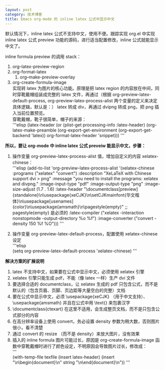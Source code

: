 ```yaml
---
layout: post
category: 技术博客
title: Emacs org-mode 的 inline latex 公式中显示中文
---
```


默认情况下，inline latex 公式不支持中文，使用不便。跟踪实现 org.el 中实现 inline latex 公式 preview 功能的源码，进行适当配置修改，inline 公式就能显示中文了。


inline formula preview 的调用 stack：  

1.  org&#x2013;latex-preview-region
2.  org-format-latex  
    1.  org&#x2013;make-preview-overlay
3.  org-create-formula-image  
    实现转 latex 为图片的核心功能。原理是把 latex region 的内容放在中间，同时穿靴戴帽组装成完整的 latex 文件，再通过（根据 org-preview-latex-default-process, org-preview-latex-process-alist 两个变量的定义来决定具体逻辑，默认是：） latex 转成 div，再通过 dvipng 转成 png，把 png 插入当前位置预览。  
    穿靴戴帽，靴子很简单，帽子的来源：  
	'''elisp
        (latex-header
         (or (plist-get processing-info :latex-header)
             (org-latex-make-preamble
              (org-export-get-environment (org-export-get-backend 'latex))
              org-format-latex-header
              'snippet)))
	'''
    

**所以，要让 org-mode 中 inline latex 公式 preveiw 能显示中文，步骤：**  

1.  操作变量 org-preview-latex-process-alist 值，增加自定义的内容 xelatex-chinese：  
	'''elisp
        (add-to-list 'org-preview-latex-process-alist
        	     '(xelatex-chinese
        	       :programs ("xelatex" "convert")
        	       :description "XeLaTeX with Chinese support dvi > png"
        	       :message "you need to install the programs: xelatex and divpng."
        	       :image-input-type "pdf"
        	       :image-output-type "png"
        	       :image-size-adjust (1.7 . 1.6)
        	       :latex-header "\\documentclass[preview]{standalone}\n\\usepackage{xeCJK}\n\\setCJKmainfont{华文楷体}\n\\usepackage[usenames]{color}\n\\usepackage{amsmath}\n\\pagestyle{empty}" ;; pagestyle{empty} 是必须的
        	       :latex-compiler ("xelatex -interaction nonstopmode -output-directory %o %f")
        	       :image-converter ("convert -density 150 %f %O")))
	'''

2.  操作变量 org-preview-latex-default-process，配置使用 xelatex-chinese 设定  
	'''elisp    
        (setq org-preview-latex-default-process 'xelatex-chinese)
	'''

**解决方案的扩展说明**  

1.  latex 不支持中文，如果要在公式中显示中文，必须使用 xelatex 引擎
2.  xelatex 引擎只能生成 pdf，不能（像 latex 一样）生产 dvi 文件
3.  要选择合适的 documentclass，让 xelatex 生成的 pdf 只包含公式，而不是默认的（包含页眉、页脚、页边距等大量空白的完整）文档
4.  要在公式中显示中文，必须 \usepackage{xeCJK} （用于中文支持）、 \usepackage{amsmath} 并且在公式中用 \text{} 来包裹汉字
5.  \documentclass{ctexart} 在这里不适用，会生成整页文档，而不是只包含公式部分的内容
6.  在高分辨率设备上使用 convert，务必设置 density 参数为稍大数，否则图片很小，看不清楚
7.  通过 convert 的 resize （而不是 density）来放大图片，没有效果
8.  插入的 inline formula 图片可能过长，原因是 org-create-formula-image 函数中穿靴戴帽时进行了颜色设定，不明原因会导致图片过长，修改成：  
	'''    
        (with-temp-file texfile
              (insert latex-header)
              (insert "\n\\begin{document}\n"
        	      string
        	      "\n\\end{document}\n"))
	'''				  

